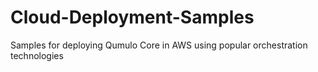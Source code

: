 # Cloud-Deployment-Samples
Samples for deploying Qumulo Core in AWS using popular orchestration technologies

